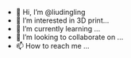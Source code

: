 - 👋 Hi, I’m @liudingling
- 👀 I’m interested in 3D print...
- 🌱 I’m currently learning ...
- 💞️ I’m looking to collaborate on ...
- 📫 How to reach me ...

<!---
liudingling/liudingling is a ✨ special ✨ repository because its `README.md` (this file) appears on your GitHub profile.
You can click the Preview link to take a look at your changes.
--->
